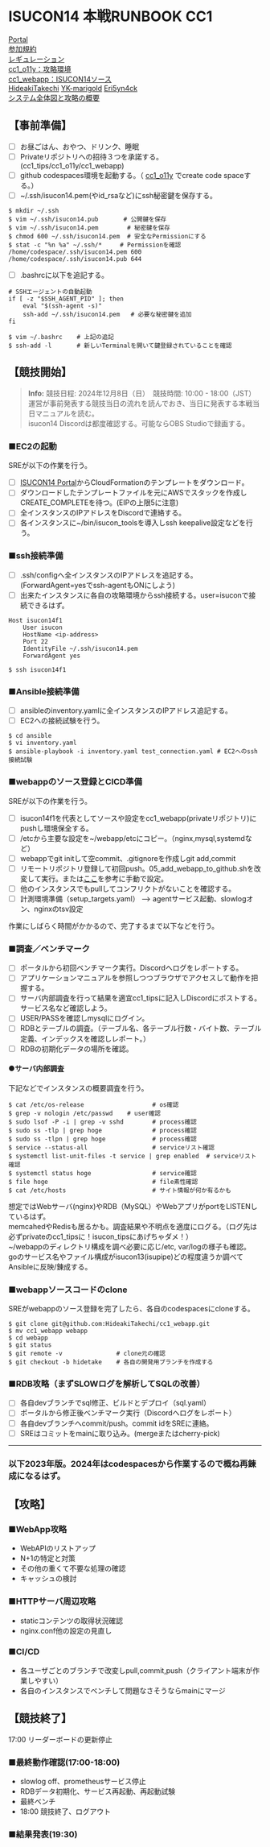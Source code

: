 # ISUCON14 本戦RUNBOOK CC1 
[Portal](https://portal.isucon.net/)  
[参加規約](https://isucon.net/archives/58657108.html)  
[レギュレーション](https://isucon.net/archives/58657116.html)   
[cc1_o11y：攻略環境](https://github.com/HideakiTakechi/cc1_o11y)  
[cc1_webapp：ISUCON14ソース](https://github.com/HideakiTakechi/cc1_webapp)  
[HideakiTakechi](https://github.com/HideakiTakechi)   [YK-marigold](https://github.com/YK-marigold)   [Eri5yn4ck](https://github.com/Eri5yn4ck)  
[システム全体図と攻略の概要](https://github.com/HideakiTakechi/cc1_tips/blob/main/2024/system_setup.md)

## 【事前準備】
- [ ] お昼ごはん、おやつ、ドリンク、睡眠  
- [ ] Privateリポジトリへの招待３つを承諾する。(cc1_tips/cc1_o11y/cc1_webapp)
- [ ] github codespaces環境を起動する。（ [cc1_o11y](https://github.com/HideakiTakechi/cc1_o11y) でcreate code spaceする。）
- [ ] ~/.ssh/isucon14.pem(やid_rsaなど)にssh秘密鍵を保存する。
```
$ mkdir ~/.ssh
$ vim ~/.ssh/isucon14.pub       # 公開鍵を保存
$ vim ~/.ssh/isucon14.pem        # 秘密鍵を保存
$ chmod 600 ~/.ssh/isucon14.pem  # 安全なPermissionにする
$ stat -c "%n %a" ~/.ssh/*     # Permissionを確認
/home/codespace/.ssh/isucon14.pem 600
/home/codespace/.ssh/isucon14.pub 644
```
- [ ] .bashrcに以下を追記する。
```
# SSHエージェントの自動起動
if [ -z "$SSH_AGENT_PID" ]; then
    eval "$(ssh-agent -s)"
    ssh-add ~/.ssh/isucon14.pem   # 必要な秘密鍵を追加
fi
```
```
$ vim ~/.bashrc    # 上記の追記
$ ssh-add -l       # 新しいTerminalを開いて鍵登録されていることを確認
```

## 【競技開始】
> **Info:** 競技日程: 2024年12月8日（日）　競技時間: 10:00 - 18:00（JST）  
運営が事前発表する競技当日の流れを読んでおき、当日に発表する本戦当日マニュアルを読む。  
isucon14 Discordは都度確認する。可能ならOBS Studioで録画する。    

### ■EC2の起動
SREが以下の作業を行う。
- [ ] [ISUCON14 Portal](https://portal.isucon.net)からCloudFormationのテンプレートをダウンロード。  
- [ ] ダウンロードしたテンプレートファイルを元にAWSでスタックを作成しCREATE_COMPLETEを待つ。(EIPの上限5に注意)  
- [ ] 全インスタンスのIPアドレスをDiscordで連絡する。
- [ ] 各インスタンスに~/bin/isucon_toolsを導入しssh keepalive設定などを行う。

### ■ssh接続準備  
- [ ] .ssh/configへ全インスタンスのIPアドレスを追記する。(ForwardAgent=yesでssh-agentもONにしよう)　
- [ ] 出来たインスタンスに各自の攻略環境からssh接続する。user=isuconで接続できるはず。
```
Host isucon14f1
    User isucon
    HostName <ip-address>
    Port 22
    IdentityFile ~/.ssh/isucon14.pem
    ForwardAgent yes
```
```
$ ssh isucon14f1
```
### ■Ansible接続準備  
- [ ] ansibleのinventory.yamlに全インスタンスのIPアドレス追記する。
- [ ] EC2への接続試験を行う。
```
$ cd ansible
$ vi inventory.yaml
$ ansible-playbook -i inventory.yaml test_connection.yaml # EC2へのssh接続試験
```

### ■webappのソース登録とCICD準備
SREが以下の作業を行う。
- [ ] isucon14f1を代表としてソースや設定をcc1_webapp(privateリポジトリ)にpushし環境保全する。  
- [ ] /etcから主要な設定を~/webapp/etcにコピー。（nginx,mysql,systemdなど）
- [ ] webappでgit initして空commit、.gitignoreを作成しgit add,commit
- [ ] リモートリポジトリ登録して初回push。05_add_webapp_to_github.shを改変して実行。または[ここ](https://github.com/ChallengeClub/isucon_tips/blob/main/2023/20231019_webapp_to_github.md)を参考に手動で設定。
- [ ] 他のインスタンスでもpullしてコンフリクトがないことを確認する。  
- [ ] 計測環境準備（setup_targets.yaml） --> agentサービス起動、slowlogオン、nginxのtsv設定

作業にしばらく時間がかかるので、完了するまで以下などを行う。

### ■調査／ベンチマーク
- [ ] ポータルから初回ベンチマーク実行。Discordへログをレポートする。
- [ ] アプリケーションマニュアルを参照しつつブラウザでアクセスして動作を把握する。
- [ ] サーバ内部調査を行って結果を適宜cc1_tipsに記入しDiscordにポストする。サービス名など確認しよう。
- [ ] USER/PASSを確認しmysqlにログイン。
- [ ] RDBとテーブルの調査。（テーブル名、各テーブル行数・バイト数、テーブル定義、インデックスを確認しレポート。）
- [ ] RDBの初期化データの場所を確認。

#### ●サーバ内部調査
下記などでインスタンスの概要調査を行う。  
```
$ cat /etc/os-release                   # os確認  
$ grep -v nologin /etc/passwd    # user確認  
$ sudo lsof -P -i | grep -v sshd        # process確認
$ sudo ss -tlp | grep hoge              # process確認
$ sudo ss -tlpn | grep hoge             # process確認
$ service --status-all                  # serviceリスト確認
$ systemctl list-unit-files -t service | grep enabled  # serviceリスト確認
$ systemctl status hoge                 # service確認
$ file hoge                             # file素性確認
$ cat /etc/hosts                        # サイト情報が何か有るかも
```
想定ではWebサーバ(nginx)やRDB（MySQL）やWebアプリがportをLISTENしているはず。  
memcahedやRedisも居るかも。調査結果や不明点を適度にログる。（ログ先は必ずprivateのcc1_tipsに！isucon_tipsにあげちゃダメ！）  
~/webappのディレクトリ構成を調べ必要に応じ/etc, var/logの様子も確認。  
goのサービス名やファイル構成がisucon13(isupipe)どの程度違うか調べてAnsibleに反映/錬成する。  

### ■webappソースコードのclone
SREがwebappのソース登録を完了したら、各自のcodespacesにcloneする。
```
$ git clone git@github.com:HideakiTakechi/cc1_webapp.git
$ mv cc1_webapp webapp
$ cd webapp
$ git status
$ git remote -v               # clone元の確認
$ git checkout -b hidetake    # 各自の開発用ブランチを作成する
```

### ■RDB攻略（まずSLOWログを解析してSQLの改善）
- [ ] 各自devブランチでsql修正、ビルドとデプロイ（sql.yaml）
- [ ] ポータルから修正後ベンチマーク実行（Discordへログをレポート）
- [ ] 各自devブランチへcommit/push。commit idをSREに連絡。
- [ ] SREはコミットをmainに取り込み。(mergeまたはcherry-pick)

-----
### 以下2023年版。2024年はcodespacesから作業するので概ね再錬成になるはず。

## 【攻略】
### ■WebApp攻略
- WebAPIのリストアップ
- N+1の特定と対策
- その他の重くて不要な処理の確認
- キャッシュの検討
### ■HTTPサーバ周辺攻略
- staticコンテンツの取得状況確認
- nginx.conf他の設定の見直し

### ■CI/CD
- 各ユーザごとのブランチで改変しpull,commit,push（クライアント端末が作業しやすい）
- 各自のインスタンスでベンチして問題なさそうならmainにマージ

## 【競技終了】
17:00 リーダーボードの更新停止
### ■最終動作確認(17:00-18:00)
- slowlog off、prometheusサービス停止
- RDBデータ初期化、サービス再起動、再起動試験
- 最終ベンチ
- 18:00 競技終了、ログアウト

### ■結果発表(19:30)
